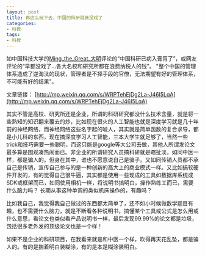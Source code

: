 ```yaml
---
layout: post
title: 再这么玩下去，中国的科研就真没戏了
categories:
- 科教
tags:
- 科教
---
```

如中国科技大学的[Ming_the_Great_大明](https://weibo.com/u/2323668352?refer_flag=1001030201_&is_hot=1#1516801035603)评论的“中国科研已病入膏肓了”，或网友评论的“早都没戏了…各大名校和研究所都在浪费纳税人的钱”。 "整个中国的管理体系造成了逆淘汰的现状，管理者是不择手段的官僚，无法期望有好的管理体系，不可能有好的结果"。
<!--more-->
文章链接： [http://mp.weixin.qq.com/s/WRPTehEjDg2La-J46I5LqA](http://mp.weixin.qq.com/s/WRPTehEjDg2La-J46I5LqA)

其实不管是高校、研究所还是企业，所谓的科研研究都没什么技术含量，就是将一些熟知的知识翻来覆去的炒，比如现在很火的人工智能也就是深度学习就是几十年前的神经网络，而神经网络这些名字起的唬人，其实就是简单函数的复合求导，都是小儿科的东西，现在搞深度学习人工智能，三本大学生就足够了，当然一些trick和技巧需要一些聪明，而这只能是google等大公司去做，其他人所谓发论文最多算是围观凑热闹而已。非企业的所谓研究人员搞科研就是瞎扯淡，如同中医一样，都是骗人的。但身在其中，谁也不愿意说自己是骗子。又如同传销人员都不承自己是传销，宣传自己参与的是一种创新的高大上的商业模式一样。又比如搞软硬件开发的，有的觉得自己很牛逼，其实都是使用一些现成的工具如数据库系统或SDK或框架而已，如同使用相机一样，将说明书搞明白，操作熟练工而已，需要什么脑力吗？ 长期从事这种单调的类似机床操作的，有趣吗？

比如我自己，我觉得我自己做过的东西都太简单了，还不如小时候做数学题目有趣，也不需要什么脑力，就是不断看各种说明书，搞懂某个工具或公式是怎么用或什么意思，看论文也类似看产品说明书一样，最后发现99.99%的论文都是垃圾，包括很多老外发的顶级论文也是一个样！

如果不是企业的科研项目，在我看来就是和中医一个样，吹得再天花乱坠，都是骗人的。有的是揣着明白装糊涂，有的是本是糊涂装明白。






